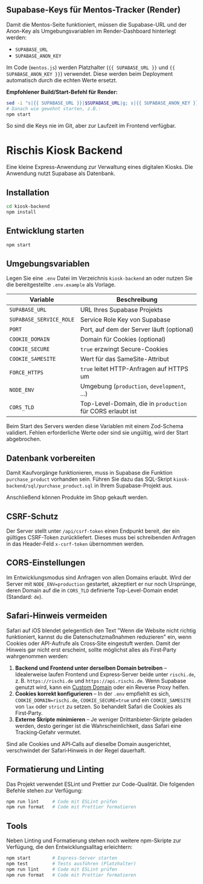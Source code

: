 ## Supabase-Keys für Mentos-Tracker (Render)

Damit die Mentos-Seite funktioniert, müssen die Supabase-URL und der Anon-Key als Umgebungsvariablen im Render-Dashboard hinterlegt werden:

- `SUPABASE_URL`
- `SUPABASE_ANON_KEY`

Im Code (`mentos.js`) werden Platzhalter (`{{ SUPABASE_URL }}` und `{{ SUPABASE_ANON_KEY }}`) verwendet. Diese werden beim Deployment automatisch durch die echten Werte ersetzt.

**Empfohlener Build/Start-Befehl für Render:**

```sh
sed -i "s|{{ SUPABASE_URL }}|$SUPABASE_URL|g; s|{{ SUPABASE_ANON_KEY }}|$SUPABASE_ANON_KEY|g" kiosk-backend/public/mentos.js
# Danach wie gewohnt starten, z.B.:
npm start
```

So sind die Keys nie im Git, aber zur Laufzeit im Frontend verfügbar.
# Rischis Kiosk Backend

Eine kleine Express-Anwendung zur Verwaltung eines digitalen Kiosks. Die Anwendung nutzt Supabase als Datenbank.



## Installation

```bash
cd kiosk-backend
npm install
```

## Entwicklung starten

```bash
npm start
```

## Umgebungsvariablen

Legen Sie eine `.env` Datei im Verzeichnis `kiosk-backend` an oder nutzen Sie die bereitgestellte `.env.example` als Vorlage.

| Variable                | Beschreibung                                                      |
| ----------------------- | ----------------------------------------------------------------- |
| `SUPABASE_URL`          | URL Ihres Supabase Projekts                                       |
| `SUPABASE_SERVICE_ROLE` | Service Role Key von Supabase                                     |
| `PORT`                  | Port, auf dem der Server läuft (optional)                         |
| `COOKIE_DOMAIN`         | Domain für Cookies (optional)                                     |
| `COOKIE_SECURE`         | `true` erzwingt Secure-Cookies                                    |
| `COOKIE_SAMESITE`       | Wert für das SameSite-Attribut                                    |
| `FORCE_HTTPS`           | `true` leitet HTTP-Anfragen auf HTTPS um                          |
| `NODE_ENV`              | Umgebung (`production`, `development`, ...) |
| `CORS_TLD`              | Top-Level-Domain, die in `production` für CORS erlaubt ist |


Beim Start des Servers werden diese Variablen mit einem Zod-Schema
validiert. Fehlen erforderliche Werte oder sind sie ungültig, wird der
Start abgebrochen.

## Datenbank vorbereiten

Damit Kaufvorgänge funktionieren, muss in Supabase die Funktion
`purchase_product` vorhanden sein. Führen Sie dazu das SQL-Skript
`kiosk-backend/sql/purchase_product.sql` in Ihrem Supabase-Projekt aus.

Anschließend können Produkte im Shop gekauft werden.

## CSRF-Schutz

Der Server stellt unter `/api/csrf-token` einen Endpunkt bereit, der ein
gültiges CSRF-Token zurückliefert. Dieses muss bei schreibenden Anfragen in
das Header-Feld `x-csrf-token` übernommen werden.

## CORS-Einstellungen

Im Entwicklungsmodus sind Anfragen von allen Domains erlaubt. Wird der Server
mit `NODE_ENV=production` gestartet, akzeptiert er nur noch Ursprünge, deren
Domain auf die in `CORS_TLD` definierte Top-Level-Domain endet (Standard: `de`).

## Safari-Hinweis vermeiden

Safari auf iOS blendet gelegentlich den Text
"Wenn die Website nicht richtig funktioniert, kannst du die Datenschutzmaßnahmen
reduzieren" ein, wenn Cookies oder API-Aufrufe als Cross‑Site eingestuft werden.
Damit der Hinweis gar nicht erst erscheint, sollte möglichst alles als
First‑Party wahrgenommen werden:

1. **Backend und Frontend unter derselben Domain betreiben** –
   Idealerweise laufen Frontend und Express‑Server beide unter `rischi.de`, z. B.
   `https://rischi.de` und `https://api.rischi.de`. Wenn Supabase genutzt wird,
   kann ein [Custom Domain](https://supabase.com/docs/guides/platform/custom-domains)
   oder ein Reverse Proxy helfen.
2. **Cookies korrekt konfigurieren** – In der `.env` empfiehlt es sich,
   `COOKIE_DOMAIN=rischi.de`, `COOKIE_SECURE=true` und ein
   `COOKIE_SAMESITE` von `lax` oder `strict` zu setzen. So behandelt Safari die
   Cookies als First‑Party.
3. **Externe Skripte minimieren** – Je weniger Drittanbieter‑Skripte geladen
   werden, desto geringer ist die Wahrscheinlichkeit, dass Safari eine
   Tracking‑Gefahr vermutet.

Sind alle Cookies und API‑Calls auf dieselbe Domain ausgerichtet, verschwindet
der Safari‑Hinweis in der Regel dauerhaft.

## Formatierung und Linting

Das Projekt verwendet ESLint und Prettier zur Code-Qualität. Die folgenden Befehle stehen zur Verfügung:

```bash
npm run lint     # Code mit ESLint prüfen
npm run format   # Code mit Prettier formatieren
```

## Tools

Neben Linting und Formatierung stehen noch weitere npm-Skripte zur
Verfügung, die den Entwicklungsalltag erleichtern:

```bash
npm start        # Express-Server starten
npm test         # Tests ausführen (Platzhalter)
npm run lint     # Code mit ESLint prüfen
npm run format   # Code mit Prettier formatieren
```



